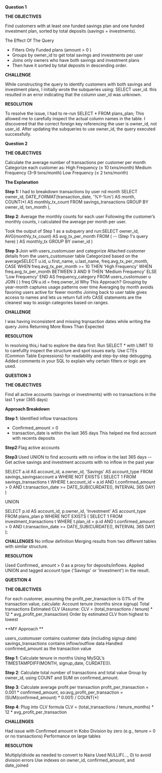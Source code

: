 **Question 1**

**THE OBJECTIVES**

Find customers with at least one funded savings plan and one funded investment plan, sorted by total deposits (savings + investments).

The Effect Of The Query 

* Filters Only Funded plans (amount > 0 )
* Groups by owner_id to get total savings and investments per 
user
* Joins only owners who have both savings and investment plans
* Then have it sorted by total deposits in descending order.

**CHALLENGE**

 While constructing the query to identify customers with both savings and investment plans, I initially wrote the subqueries using: SELECT user_id. this resulted in an error indicating that the column user_id was unknown.

**RESOLUTION**

To resolve the issue, I had to re-run SELECT * FROM plans_plan;
This allowed me to carefully inspect the actual column names in the table. I discovered that the correct foreign key referencing the user is owner_id, not user_id. After updating the subqueries to use owner_id, the query executed successfully.

**Question 2**

**THE OBJECTIVES**

Calculate the average number of transactions per customer per month
Categorize each customer as:
High Frequency (≥ 10 txns/month)
Medium Frequency (3–9 txns/month)
Low Frequency (≤ 2 txns/month)

**The Explanation**

**Step 1:** I had to breakdown transactions by user nd month SELECT 
  owner_id, 
  DATE_FORMAT(transaction_date, '%Y-%m') AS month,
  COUNT(*) AS monthly_tx_count
FROM savings_transactions
GROUP BY owner_id, txn_month
),

**Step 2**: Average the monthly counts for each user
Following the customer’s monthly counts, i calculated the average per month per user.

Took the output of Step 1 as a subquery and run:SELECT 
  owner_id,
  AVG(monthly_tx_count) AS avg_tx_per_month
FROM (
  -- (Step 1's query here)
) AS monthly_tx
GROUP BY owner_id
)

**Step 3**:Join with users_customuser and categorize
Attached customer details from the users_customuser table
Categorized based on the averageSELECT 
  u.id,
  u.first_name,
  u.last_name,
  freq.avg_tx_per_month,
  CASE 
    WHEN freq.avg_tx_per_month >= 10 THEN 'High Frequency'
    WHEN freq.avg_tx_per_month BETWEEN 3 AND 9 THEN 'Medium Frequency'
    ELSE 'Low Frequency'
  END AS frequency_category
FROM users_customuser u
JOIN (
) freq ON u.id = freq.owner_id
Why This Approach?
Grouping by year-month captures usage patterns over time
Averaging by month avoids favoring users active for fewer months
Joining back to user table gives access to names and lets us return full info
CASE statements are the cleanest way to assign categories based on ranges.

**CHALLENGE**

I was having inconsistent and missing trqnsaction dates while writing the query
Joins Returning More Rows Than Expected

**RESOLUTION**

In resolving this,i had to explore the data first: Run SELECT * with LIMIT 10 to carefullty inspect the structure and spot issues early.
Use CTEs (Common Table Expressions) for readability and step-by-step debugging.
Added comments in your SQL to explain why certain filters or logic are used.

**QUESTION 3**

**THE OBJECTIVES**

Find all active accounts (savings or investments) with no transactions in the last 1 year (365 days) 

**Approach Breakdown**

**Step 1**: Identified inflow transactions
* Confirmed_amount > 0
* transaction_date is within the last 365 days
This helped me find account with recents deposits

**Step2**:Flag active accounts

**Step3**:Used UNION to find accounts with no inflow in the last 365 days
-- Get active savings and investment accounts with no inflow in the past year

SELECT a.id AS account_id, a.owner_id, 'Savings' AS account_type
FROM savings_savingsaccount a
WHERE NOT EXISTS (
    SELECT 1
    FROM savings_transactions t
    WHERE t.account_id = a.id
      AND t.confirmed_amount > 0
      AND t.transaction_date >= DATE_SUB(CURDATE(), INTERVAL 365 DAY)
)

UNION

SELECT p.id AS account_id, p.owner_id, 'Investment' AS account_type
FROM plans_plan p
WHERE NOT EXISTS (
    SELECT 1
    FROM investment_transactions t
    WHERE t.plan_id = p.id
      AND t.confirmed_amount > 0
      AND t.transaction_date >= DATE_SUB(CURDATE(), INTERVAL 365 DAY)
);

**CHALLENGES**
No inflow definition
Merging results from two different tables with similar structure.

**RESOLUTION**

Used Confirmed_ amount > 0 as a proxy for deposits/inflows.
Applied UNION and tagged account type ('Savings' or 'Investment') in the result.

**QUESTION 4**

**THE OBJECTIVES**

 For each customer, assuming the profit_per_transaction is 0.1% of the transaction value, calculate:
Account tenure (months since signup)
Total transactions
Estimated CLV (Assume: CLV = (total_transactions / tenure) * 12 * avg_profit_per_transaction)
Order by estimated CLV from highest to lowest

**MY Approach **

users_customuser contains customer data (including signup date)
savings_transactions contains inflow/outflow data
Handled confirmed_amount as the transaction value

**Step 1**: Calculate tenure in months
Using MySQL’s TIMESTAMPDIFF(MONTH, signup_date, CURDATE()).

**Step 2**: Calculate total number of transactions and total value
Group by owner_id, using COUNT and SUM on confirmed_amount.

**Step 3**: Calculate average profit per transaction
profit_per_transaction = 0.001 * confirmed_amount, so:avg_profit_per_transaction = (SUM(confirmed_amount) * 0.001) / COUNT(*)

**Step 4**: Plug into CLV formula
CLV = (total_transactions / tenure_months) * 12 * avg_profit_per_transaction

**CHALLENGES**

Had issue with Confirmed amount in Kobo
Division by zero (e.g., tenure = 0 or no transactions)
Performance on large tables

**RESOLUTION**

Multiply/divide as needed to convert to Naira
Used NULLIF(..., 0) to avoid division errors
Use indexes on owner_id, confirmed_amount, and date_joined
